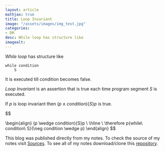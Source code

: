 ```yaml
---
layout: article
mathjax: true
title: Loop Invariant
image: "/assets/images/img_test.jpg"
categories:
- DM
desc: While loop has structure like 
imagealt: 
---
```


*While loop* has structure like
```
while condition
	S
```
It is executed till condition becomes false.

*Loop Invariant* is an assertion that is true each time program segment $S$ is executed. 

































































































































































































































































































































































If $p$ is loop invariant then $(p \wedge condition)\{S\}p$ is true.


































































































































































































































































































































































$$

































































































































































































































































































































































\begin{align}
	(p \wedge condition)\{S\}p \\
	\hline \\
	\therefore p\{while\ condition\ S\}(\neg condition \wedge p)
\end{align}
$$


































































































































































































































































































































































This blog was published directly from my notes.
To check the source of my notes visit [Sources](sources.html).
To see all of my notes download/clone this [repository](https://github.com/bovem/CS).